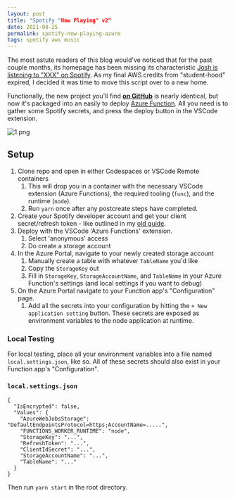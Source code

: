 ```yaml
---
layout: post
title: "Spotify "Now Playing" v2"
date: 2021-08-25
permalink: spotify-now-playing-azure
tags: spotify aws music
---
```

<!-- ![1.png]({{site.url}}/assets/resources-spotify-now-playing-azure/1.png) -->


The most astute readers of this blog would've noticed that for the past couple months, its homepage has been missing its characteristic [Josh is listening to "XXX" on Spotify]({{site.url}}/spotify-now-playing). As my final AWS credits from "student-hood" expired, I decided it was time to move this script over to a new home.  

Functionally, the new project you'll find [**on GitHub**](https://github.com/joshspicer/spotify-now-playing-azure) is nearly identical, but now it's packaged into an easily to deploy [Azure Function](https://docs.microsoft.com/en-us/azure/azure-functions/functions-overview).  All you need is to gather some Spotify secrets, and press the deploy button in the VSCode extension.

![1.png]({{site.url}}/assets/resources-spotify-now-playing-azure/1.png)


## Setup

1. Clone repo and open in either Codespaces or VSCode Remote containers
    1. This will drop you in a container with the necessary VSCode extension (Azure Functions), the required tooling (`func`), and the runtime (`node`).
    1. Run `yarn` once after any postcreate steps have completed.
1. Create your Spotify developer account and get your client secret/refresh token - like outlined in my [old guide](https://joshspicer.com/spotify-now-playing).
1. Deploy with the VSCode 'Azure Functions' extension.
    1. Select 'anonymous' access
    1. Do create a storage account
1. In the Azure Portal, navigate to your newly created storage account
    1. Manually create a table with whatever `TableName` you'd like
    1. Copy the `StorageKey` out
    1. Fill in `StorageKey`, `StorageAccountName`, and `TableName` in your Azure Function's settings (and local settings if you want to debug)
1. On the Azure Portal navigate to your Function app's "Configuration" page.
    1. Add all the secrets into your configuration by hitting the `+ New application setting` button.  These secrets are exposed as environment variables to the node application at runtime.


### Local Testing

For local testing, place all your environment variables into a file named `local.settings.json`, like so.  All of these secrets should also exist in your Function app's "Configuration".

### `local.settings.json`

```
{
  "IsEncrypted": false,
  "Values": {
    "AzureWebJobsStorage": "DefaultEndpointsProtocol=https;AccountName=.....",
    "FUNCTIONS_WORKER_RUNTIME": "node",
    "StorageKey": "...",
    "RefreshToken": "...",
    "ClientIdSecret": "...",
    "StorageAccountName": "...",
    "TableName": "..."
  }
}
```

Then run `yarn start` in the root directory.
